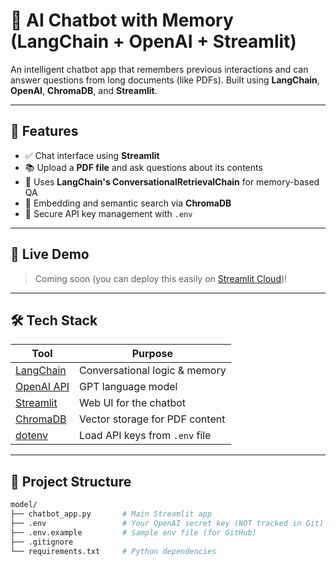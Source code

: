 # 🧠 AI Chatbot with Memory (LangChain + OpenAI + Streamlit)

An intelligent chatbot app that remembers previous interactions and can answer questions from long documents (like PDFs). Built using **LangChain**, **OpenAI**, **ChromaDB**, and **Streamlit**.

---

## 📌 Features

- ✅ Chat interface using **Streamlit**
- 📚 Upload a **PDF file** and ask questions about its contents
- 🧠 Uses **LangChain's ConversationalRetrievalChain** for memory-based QA
- 🔎 Embedding and semantic search via **ChromaDB**
- 🔐 Secure API key management with `.env`

---

## 🚀 Live Demo

> Coming soon (you can deploy this easily on [Streamlit Cloud](https://streamlit.io/cloud))!

---


## 🛠️ Tech Stack

| Tool      | Purpose                     |
|-----------|-----------------------------|
| [LangChain](https://python.langchain.com/) | Conversational logic & memory  |
| [OpenAI API](https://platform.openai.com/) | GPT language model              |
| [Streamlit](https://streamlit.io/)     | Web UI for the chatbot         |
| [ChromaDB](https://www.trychroma.com/) | Vector storage for PDF content |
| [dotenv](https://pypi.org/project/python-dotenv/) | Load API keys from `.env` file  |

---

## 📂 Project Structure

```bash
model/
├── chatbot_app.py       # Main Streamlit app
├── .env                 # Your OpenAI secret key (NOT tracked in Git)
├── .env.example         # Sample env file (for GitHub)
├── .gitignore
└── requirements.txt     # Python dependencies
